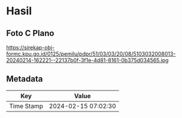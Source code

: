 # Hasil

## Foto C Plano

https://sirekap-obj-formc.kpu.go.id/0125/pemilu/pdpr/51/03/03/20/08/5103032008013-20240214-162221--22137b0f-3f1e-4d81-8161-0b375d034565.jpg


## Metadata

| Key        | Value               |
| ---------- | ------------------- |
| Time Stamp | 2024-02-15 07:02:30 |



